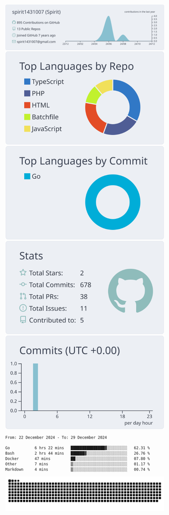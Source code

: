 [![](https://raw.githubusercontent.com/spirit1431007/spirit1431007/master/profile-summary-card-output/nord_bright/0-profile-details.svg)](https://git.io/spiritx)
[![](https://raw.githubusercontent.com/spirit1431007/spirit1431007/master/profile-summary-card-output/nord_bright/1-repos-per-language.svg)](https://git.io/spiritx) [![](https://raw.githubusercontent.com/spirit1431007/spirit1431007/master/profile-summary-card-output/nord_bright/2-most-commit-language.svg)](https://git.io/spiritx)
[![](https://raw.githubusercontent.com/spirit1431007/spirit1431007/master/profile-summary-card-output/nord_bright/3-stats.svg)](https://git.io/spiritx) [![](https://raw.githubusercontent.com/spirit1431007/spirit1431007/master/profile-summary-card-output/nord_bright/4-productive-time.svg)](https://git.io/spiritx)

<!--START_SECTION:waka-->

```txt
From: 22 December 2024 - To: 29 December 2024

Go           6 hrs 22 mins   ███████████████▓░░░░░░░░░   62.31 %
Bash         2 hrs 44 mins   ██████▓░░░░░░░░░░░░░░░░░░   26.76 %
Docker       47 mins         ██░░░░░░░░░░░░░░░░░░░░░░░   07.80 %
Other        7 mins          ▒░░░░░░░░░░░░░░░░░░░░░░░░   01.17 %
Markdown     4 mins          ▒░░░░░░░░░░░░░░░░░░░░░░░░   00.74 %
```

<!--END_SECTION:waka-->

![contribution](https://github.com/spirit1431007/spirit1431007/blob/output/github-contribution-grid-snake.svg)
